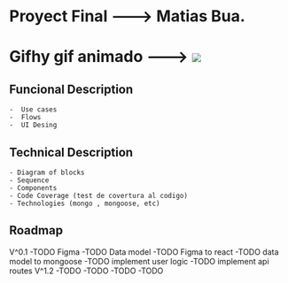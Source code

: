 # Proyect Final ---> Matias Bua.

# Gifhy gif animado ---> ![](GIF)

## Funcional Description

    -  Use cases
    -  Flows
    -  UI Desing

## Technical Description

    - Diagram of blocks
    - Sequence
    - Components
    - Code Coverage (test de covertura al codigo)
    - Technologies (mongo , mongoose, etc)

## Roadmap

V^0.1
    -TODO Figma
    -TODO Data model
    -TODO Figma to react
    -TODO data model to mongoose
    -TODO implement user logic
    -TODO implement api routes
V^1.2
    -TODO
    -TODO
    -TODO
    -TODO
#

#

#
